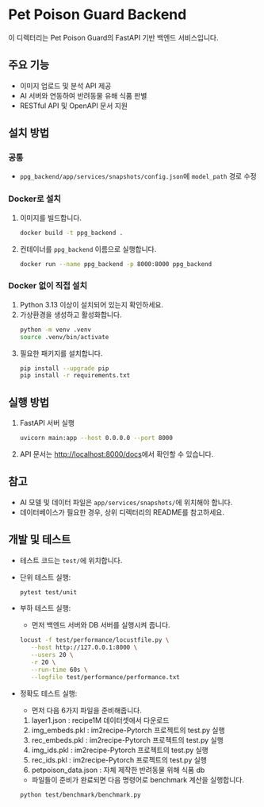 # Pet Poison Guard Backend

이 디렉터리는 Pet Poison Guard의 FastAPI 기반 백엔드 서비스입니다.

## 주요 기능
- 이미지 업로드 및 분석 API 제공
- AI 서버와 연동하여 반려동물 유해 식품 판별
- RESTful API 및 OpenAPI 문서 지원

## 설치 방법 

### 공통

- `ppg_backend/app/services/snapshots/config.json`에 `model_path` 경로 수정

### Docker로 설치

1. 이미지를 빌드합니다.
    ```sh
    docker build -t ppg_backend .
    ```
2. 컨테이너를 `ppg_backend` 이름으로 실행합니다.
    ```sh
    docker run --name ppg_backend -p 8000:8000 ppg_backend
    ```

### Docker 없이 직접 설치

1. Python 3.13 이상이 설치되어 있는지 확인하세요.
2. 가상환경을 생성하고 활성화합니다.
   ```sh
   python -m venv .venv
   source .venv/bin/activate
   ```
3. 필요한 패키지를 설치합니다.
   ```sh
   pip install --upgrade pip
   pip install -r requirements.txt
   ```

## 실행 방법

1. FastAPI 서버 실행
   ```sh
   uvicorn main:app --host 0.0.0.0 --port 8000
   ```
2. API 문서는 [http://localhost:8000/docs](http://localhost:8000/docs)에서 확인할 수 있습니다.

## 참고
- AI 모델 및 데이터 파일은 `app/services/snapshots/`에 위치해야 합니다.
- 데이터베이스가 필요한 경우, 상위 디렉터리의 README를 참고하세요.

## 개발 및 테스트
- 테스트 코드는 `test/`에 위치합니다.
- 단위 테스트 실행:
   ```sh
   pytest test/unit
   ```

- 부하 테스트 실행:
   - 먼저 백엔드 서버와 DB 서버를 실행시켜 줍니다.
   ```sh
   locust -f test/performance/locustfile.py \
      --host http://127.0.0.1:8000 \
      --users 20 \
      -r 20 \
      --run-time 60s \
      --logfile test/performance/performance.txt
   ```
- 정확도 테스트 실행:
   - 먼저 다음 6가지 파일을 준비해줍니다.
   1. layer1.json : recipe1M 데이터셋에서 다운로드
   2. img_embeds.pkl : im2recipe-Pytorch 프로젝트의 test.py 실행
   3. rec_embeds.pkl : im2recipe-Pytorch 프로젝트의 test.py 실행
   4. img_ids.pkl : im2recipe-Pytorch 프로젝트의 test.py 실행
   5. rec_ids.pkl : im2recipe-Pytorch 프로젝트의 test.py 실행
   6. petpoison_data.json : 자체 제작한 반려동물 위해 식품 db
   - 파일들이 준비가 완료되면 다음 명령어로 benchmark 계산을 실행합니다.
   ```sh
   python test/benchmark/benchmark.py
   ```
